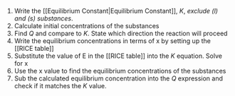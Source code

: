 1. Write the [[Equilibrium Constant|Equilibrium Constant]], $K$, *exclude $(l)$ and $(s)$ substances*. 
2. Calculate initial concentrations of the substances
3. Find $Q$ and compare to $K$. State which direction the reaction will proceed
4. Write the equilibrium concentrations in terms of x by setting up the [[RICE table]]
5. Substitute the value of E in the [[RICE table]] into the $K$ equation. Solve for x
6. Use the x value to find the equilibrium concentrations of the substances
7. Sub the calculated equilibrium concentration into the $Q$ expression and check if it matches the $K$ value.